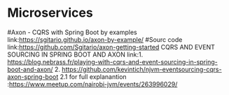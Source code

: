 # Microservices
#Axon - CQRS with Spring Boot by examples link:https://sgitario.github.io/axon-by-example/
#Sourc code link:https://github.com/Sgitario/axon-getting-started
CQRS AND EVENT SOURCING IN SPRING BOOT AND AXON
link:1. https://blog.nebrass.fr/playing-with-cqrs-and-event-sourcing-in-spring-boot-and-axon/
     2. https://github.com/kevintich/njvm-eventsourcing-cqrs-axon-spring-boot
        2.1 for full explanantion :https://www.meetup.com/nairobi-jvm/events/263996029/
